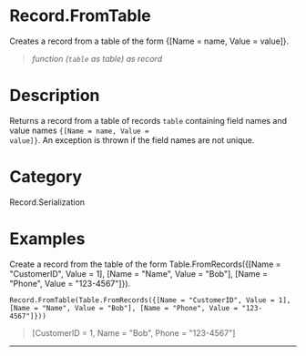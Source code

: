 # Record.FromTable
Creates a record from a table of the form {[Name = name, Value = value]}.
> _function (<code>table</code> as table) as record_

# Description 
Returns a record from a table of records <code>table</code> containing field names and value names <code>{[Name = name, Value = value]}</code>. An exception is thrown if the field names are not unique.
# Category 
Record.Serialization
# Examples 
Create a record from the table of the form Table.FromRecords({[Name = "CustomerID", Value = 1], [Name = "Name", Value = "Bob"], [Name = "Phone", Value = "123-4567"]}).
```
Record.FromTable(Table.FromRecords({[Name = "CustomerID", Value = 1], [Name = "Name", Value = "Bob"], [Name = "Phone", Value = "123-4567"]}))
```
> [CustomerID = 1, Name = "Bob", Phone = "123-4567"]
***
